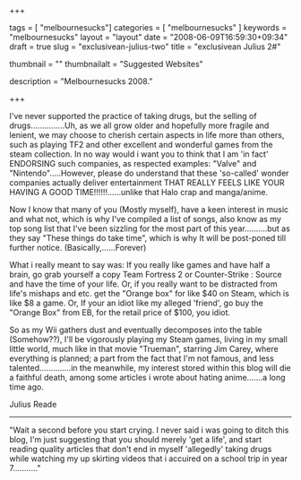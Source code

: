 
+++

tags = [ "melbournesucks"]
categories = [ "melbournesucks" ]
keywords = "melbournesucks"
layout = "layout"
date = "2008-06-09T16:59:30+09:34"
draft = true
slug = "exclusivean-julius-two"
title = "exclusivean Julius 2#"

thumbnail = ""
thumbnailalt = "Suggested Websites"

description = "Melbournesucks 2008."

+++

I've never supported the practice of taking drugs, but the selling of drugs...............Uh, as we all grow older and hopefully more fragile and lenient, we may choose to cherish certain aspects in life more than others, such as playing TF2 and other excellent and wonderful games from the steam collection. In no way would i want you to think that I am 'in fact' ENDORSING such companies, as respected examples: "Valve" and "Nintendo".....However, please do understand that these 'so-called' wonder companies actually deliver entertainment THAT REALLY FEELS LIKE YOUR HAVING A GOOD TIME!!!!!!......unlike that Halo crap and manga/anime.

Now I know that many of you (Mostly myself), have a keen interest in music and what not, which is why I've compiled a list of songs, also know as my top song list that I've been sizzling for the most part of this year..........but as they say "These things do take time", which is why It will be post-poned till further notice. (Basically,......Forever)

What i really meant to say was: If you really like games and have half a brain, go grab yourself a copy Team Fortress 2 or Counter-Strike : Source and have the time of your life. Or, if you really want to be distracted from life's mishaps and etc. get the "Orange box" for like $40 on Steam, which is like $8 a game. Or, If your an idiot like my alleged 'friend', go buy the "Orange Box" from EB, for the retail price of $100, you idiot.

So as my Wii gathers dust and eventually decomposes into the table (Somehow??), I'll be vigorously playing my Steam games, living in my small little world, much like in that movie "Trueman", starring Jim Carey, where everything is planned; a part from the fact that I'm not famous, and less talented..............in the meanwhile, my interest stored within this blog will die a faithful death, among some articles i wrote about hating anime.......a long time ago.

Julius Reade
_______________________________________________

"Wait a second before you start crying. I never said i was going to ditch this blog, I'm just suggesting that you should merely 'get a life', and start reading quality articles that don't end in myself 'allegedly' taking drugs while watching my up skirting videos that i accuired on a school trip in year 7..........." 